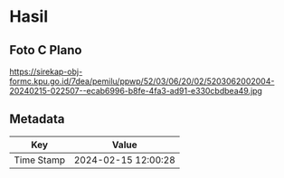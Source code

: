 # Hasil

## Foto C Plano

https://sirekap-obj-formc.kpu.go.id/7dea/pemilu/ppwp/52/03/06/20/02/5203062002004-20240215-022507--ecab6996-b8fe-4fa3-ad91-e330cbdbea49.jpg


## Metadata

| Key        | Value               |
| ---------- | ------------------- |
| Time Stamp | 2024-02-15 12:00:28 |



